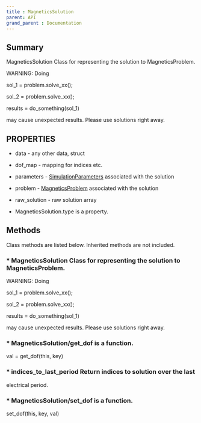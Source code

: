 ```yaml
---
title : MagneticsSolution
parent: API
grand_parent : Documentation
---
```

## Summary
MagneticsSolution Class for representing the solution to MagneticsProblem.


WARNING: Doing

sol_1 = problem.solve_xx();

sol_2 = problem.solve_xx();

results = do_something(sol_1)

may cause unexpected results. Please use solutions right away.
## PROPERTIES
* data - any other data, struct

* dof_map - mapping for indices etc.

* parameters -  [SimulationParameters](SimulationParameters.html) associated with the solution

* problem -  [MagneticsProblem](MagneticsProblem.html) associated with the solution

* raw_solution - raw solution array

* MagneticsSolution.type is a property.

## Methods
Class methods are listed below. Inherited methods are not included.
### * MagneticsSolution Class for representing the solution to MagneticsProblem.


WARNING: Doing

sol_1 = problem.solve_xx();

sol_2 = problem.solve_xx();

results = do_something(sol_1)

may cause unexpected results. Please use solutions right away.

### * MagneticsSolution/get_dof is a function.
val = get_dof(this, key)

### * indices_to_last_period Return indices to solution over the last
electrical period.

### * MagneticsSolution/set_dof is a function.
set_dof(this, key, val)

